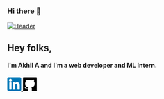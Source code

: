 ### Hi there 👋

<!--
**Akhil-A0402/Akhil-A0402** is a ✨ _special_ ✨ repository because its `README.md` (this file) appears on your GitHub profile.

Here are some ideas to get you started:

- 🔭 I’m currently working on ...
- 🌱 I’m currently learning ...
- 👯 I’m looking to collaborate on ...
- 🤔 I’m looking for help with ...
- 💬 Ask me about ...
- 📫 How to reach me: ...
- 😄 Pronouns: ...
- ⚡ Fun fact: ...
-->

[![Header](Header.jpg "Header")]()
<!-- # Welcome -->
## Hey folks, 
#### I'm Akhil A and I'm a web developer and ML Intern. 
<div>
<a href="https://www.linkedin.com/in/akhil-a-nair/" title="Checkout My Linkedin"><img src="Images/linkedin.png">
<a href="https://github.com/Akhil-A0402"><img src="Images/github.png"></a>
</div>

<!-- <img align="center" src="https://github-readme-stats.vercel.app/api/<CARD_TYPE>/?username=<Akhil-A0402>&theme=<THEME_NAME>" /> -->
